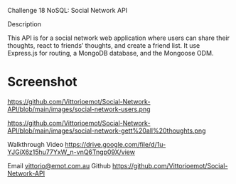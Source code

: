  Challenge 18 NoSQL: Social Network API

Description

This API is for a social network web application where users can share their thoughts, react to friends’ thoughts, and create a friend list. It use Express.js for routing, a MongoDB database, and the Mongoose ODM. 

# Screenshot
https://github.com/Vittorioemot/Social-Network-API/blob/main/images/social-network-users.png



https://github.com/Vittorioemot/Social-Network-API/blob/main/images/social-network-gett%20all%20thoughts.png


Walkthrough Video
https://drive.google.com/file/d/1u-YJGiX6z15hu77YxW_n-vnQ6Tngp09X/view


Email vittorio@emot.com.au
Github https://github.com/Vittorioemot/Social-Network-API

